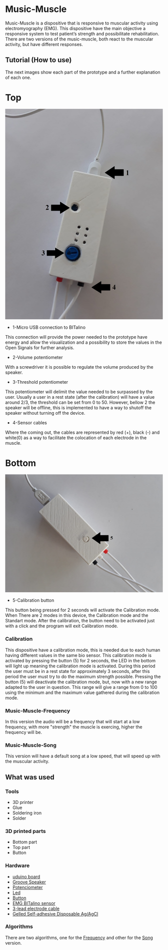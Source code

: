 # Music-Muscle
Music-Muscle is a dispositive that is responsive to muscular activity using electromyography (EMG). This dispositive have the main objective a responsive system to test patient’s strength and possibilitate rehabilitation. There are two versions of the music-muscle, both react to the muscular activity, but have different responses.

## Tutorial (How to use)
The next images show each part of the prototype and a further explanation of each one.
<h1>Top</h1>
<img src="https://github.com/rotzila/music-muscle/blob/master/images/prototype_image.jpg">

- 1-Micro USB connection to BITalino

This connection will provide the power needed to the prototype have energy and allow the visualization and a possibility to store       the values in the Open Signals for further analysis.

- 2-Volume potentiometer

With a screwdriver it is possible to regulate the volume produced by the speaker.

- 3-Threshold potentiometer

This potentiometer will delimit the value needed to be surpassed by the user. Usually a user in a rest state (after the calibration)   will have a value around 2/3, the threshold can be set from 0 to 50. However, bellow 2 the speaker will be offline, this is implemented to have a way to shutoff the speaker without turning off the device.

- 4-Sensor cables

Where the coming out, the cables are represented by red (+), black (-) and white(0) as a way to facilitate the colocation of each       electrode in the muscle.

<h1>Bottom</h1>
<img src="https://github.com/rotzila/music-muscle/blob/master/images/prototype_image_2.jpg">

- 5-Calibration button

This button being pressed for 2 seconds will activate the Calibration mode. When There are 2 modes in this device, the Calibration mode and the Standart mode. After the calibration, the button need to be activated just with a click and the program will exit Calibration mode.

### Calibration
This dispositive have a calibration mode, this is needed due to each human having different values in the same bio sensor. This calibration mode is activated by pressing the button (5) for 2 seconds, the LED in the bottom will light up meaning the calibration mode is activated. During this period the user must be in a rest state for approximately 3 seconds, after this period the user must try to do the maximum strength possible. Pressing the button (5) will deactivate the calibration mode, but, now with a new range adapted to the user in question. This range will give a range from 0 to 100 using the minimum and the maximum value gathered during the calibration mode.

### Music-Muscle-Frequency
In this version the audio will be a frequency that will start at a low frequency, with more "strength" the muscle is exercing, higher the frequency will be.

### Music-Muscle-Song
This version will have a default song at a low speed, that will speed up with the muscular activity.

## What was used

### Tools
- 3D printer
- Glue
- Soldering iron
- Solder
### 3D printed parts
- Bottom part
- Top part
- Button
### Hardware
- [µduino board](https://www.crowdsupply.com/uduino/uduino/updates/update-on-production-and-delivery)
- [Groove Speaker](http://wiki.seeedstudio.com/Grove-Speaker/)
- [Potenciometer](https://www.sparkfun.com/products/9806?_ga=2.258241545.2017274394.1565780560-1270259391.1560514473)
- [Led](https://plux.info/barebone-actuators/19-light-emitting-diode-led.html?search_query=LED&results=32)
- [Button](https://plux.info/barebone-sensors/15-pushbutton-btn.html?search_query=button&results=7)
- [EMG BITalino sensor](https://plux.info/barebone-sensors/10-electrocardiography-ecg-sensor.html?search_query=emg+sensor&results=155)
- [3-lead electrode cable](https://plux.info/cables/226-3-lead-electrode-cable.html)
- [Gelled Self-adhesive Disposable Ag/AgCl](https://plux.info/electrodes/59-pre-gelled-self-adhesive-disposable-agagcl-eletrodes.html)
### Algorithms
There are two algorithms, one for the [Frequency](https://github.com/rotzila/music-muscle/tree/master/music-muscle-freq) and other for the [Song](https://github.com/rotzila/music-muscle/tree/master/music-muscle-song) version.

